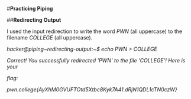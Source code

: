 #**Practicing Piping**

##**Redirecting Output**

I used the input redirection to write the word _PWN_ (all uppercase) to the filename _COLLEGE_ (all uppercase).

_hacker@piping~redirecting-output:~$ echo PWN > COLLEGE_

_Correct! You successfully redirected 'PWN' to the file 'COLLEGE'! Here is your_

_flag:_

_pwn.college{AyXhM0GVUFTOtd5Xtbc8Kyk7A41.dRjN1QDL1cTN0czW}_
